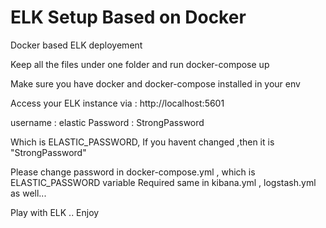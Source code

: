 # ELK Setup Based on Docker
Docker based ELK deployement

Keep all the files under one folder and run docker-compose up

Make sure you have docker and docker-compose installed in your env

Access your ELK instance via : http://localhost:5601 

username : elastic
Password : StrongPassword

Which is ELASTIC_PASSWORD, If you havent changed ,then it is "StrongPassword"

Please change password in docker-compose.yml , which is ELASTIC_PASSWORD variable
Required same in kibana.yml , logstash.yml as well... 

Play with ELK .. Enjoy
